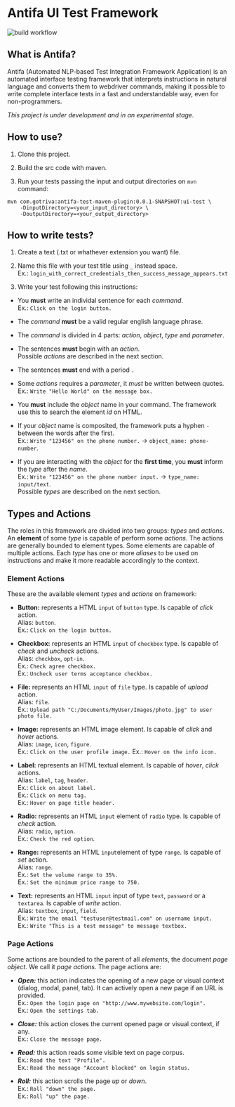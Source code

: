 # Antifa UI Test Framework

![build workflow](https://github.com/fablakeson/antifa-ui-test-framework/actions/workflows/maven.yml/badge.svg)

## What is Antifa?

Antifa (Automated NLP-based Test Integration Framework Application) is an automated interface testing framework that interprets instructions in natural language and converts them to webdriver commands, making it possible to write complete interface tests in a fast and understandable way, even for non-programmers.

*This project is under development and in an experimental stage.*

## How to use?

1. Clone this project.

2. Build the src code with maven.

3. Run your tests passing the input and output directories on `mvn` command:
```
mvn com.gotriva:antifa-test-maven-plugin:0.0.1-SNAPSHOT:ui-test \
    -DinputDirectory=<your_input_directory> \
    -DoutputDirectory=<your_output_directory>
```

## How to write tests?

1. Create a text (.txt or whathever extension you want) file.

2. Name this file with your test title using `_` instead space.<br>
Ex.: `login_with_correct_credentials_then_success_message_appears.txt`

3. Write your test following this instructions:

- You **must** write an individal sentence for each *command*.<br>
  Ex.: `Click on the login button.`

- The *command* **must** be a valid regular english language phrase.

- The *command* is divided in 4 parts: *action*, *object*, *type* and *parameter*.

- The sentences **must** begin with an *action*.<br>
  Possible *actions* are described in the next section.

- The sentences **must** end with a period `.`

- Some *actions* requires a *parameter*, it *must* be written between quotes.<br>
  Ex.: `Write "Hello World" on the message box.`
  
- You **must** include the *object* name in your command. The framework use this to search the element *id* on HTML.

- If your *object* name is composited, the framework puts a hyphen `-` between the words after the first.<br>
  Ex.: `Write "123456" on the phone number.` &#8594; `object_name: phone-number`.

- If you are interacting with the *object* for the **first time**, you **must** inform the *type* after the *name*.<br>
  Ex.: `Write "123456" on the phone number input.` &#8594; `type_name: input/text`.<br>
  Possible *types* are described on the next section.

## Types and Actions

The roles in this framework are divided into two groups: *types* and *actions*. An **element** of some *type* is capable of perform some *actions*. The actions are generally bounded to element types. Some elements are capable of multiple actions. Each *type* has one or more *aliases* to be used on instructions and make it more readable accordingly to the context.

### Element Actions

These are the available element *types* and *actions* on framework:

- **Button:** represents a HTML `input` of `button` type. Is capable of *click* action.<br>
Alias: `button`.<br>
Ex.: `Click on the login button.`

- **Checkbox:** represents an HTML `input` of `checkbox` type. Is capable of *check* and *uncheck* actions.<br>
Alias: `checkbox`, `opt-in`.<br>
Ex.: `Check agree checkbox.`<br>
Ex.: `Uncheck user terms acceptance checkbox.`

- **File:** represents an HTML `input` of `file` type. Is capable of *upload* action.<br>
Alias: `file`.<br>
Ex.: `Upload path "C:/Documents/MyUser/Images/photo.jpg" to user photo file.`

- **Image:** represents an HTML image element. Is capable of *click* and *hover* actions.<br>
Alias: `image`, `icon`, `figure`.<br>
Ex.: `Click on the user profile image.`
Ex.: `Hover on the info icon.`

- **Label:** represents an HTML textual element. Is capable of *hover*, *click* actions.<br>
Alias: `label`, `tag`, `header`.<br>
Ex.: `Click on about label.`<br>
Ex.: `Click on menu tag.`<br>
Ex.: `Hover on page title header.`<br>

- **Radio:** represents an HTML `input` element of `radio` type. Is capable of *check* action.<br>
Alias: `radio`, `option`.<br>
Ex.: `Check the red option`.

- **Range:** represents an HTML `input`element of type `range`. Is capable of *set* action.<br>
Alias: `range`.<br>
Ex.: `Set the volume range to 35%.`<br>
Ex.: `Set the minimum price range to 750.`

- **Text:** represents an HTML `input` input of type `text`, `password` or a `textarea`. Is capable of *write* action.<br>
Alias: `textbox`, `input`, `field`.<br>
Ex.: `Write the email "testuser@testmail.com" on username input.`<br>
Ex.: `Write "This is a test message" to message textbox.`

### Page Actions

Some actions are bounded to the parent of all *elements*, the document *page object*. We call it *page actions*. The page actions are:

- <em>**Open:**</em> this action indicates the opening of a new page or visual context (dialog, modal, panel, tab). It can actively open a new page if an URL is provided.<br>
Ex.: `Open the login page on "http://www.mywebsite.com/login".`<br>
Ex.: `Open the settings tab.`

- <em>**Close:**</em> this action closes the current opened page or visual context, if any.<br>
  Ex.: `Close the message page.`

- <em>**Read:**</em> this action reads some visible text on page corpus.<br>
  Ex.: `Read the text "Profile".`<br>
  Ex.: `Read the message "Account blocked" on login status.`

- <em>**Roll:**</em> this action scrolls the page *up* or *down*.<br>
  Ex.: `Roll "down" the page.`<br>
  Ex.: `Roll "up" the page.`
